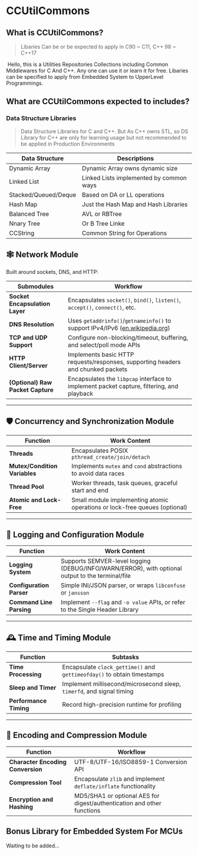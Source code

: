 # CCUtilCommons

## What is CCUtilCommons?

> Libaries Can be or be expected to apply in C90 ~ C11, C++ 98 ~ C++17

​	Hello, this is a Utilities Repositories Collections including Common Middlewares for C And C++. Any one can use it or learn it for free. Libaries can be specified to apply from Embedded System to UpperLevel Programmings. 

## What are CCUtilCommons expected to includes?

### Data Structure Libraries

> Data Structure Libraries for C and C++. But As C++ owns STL, so DS Library for C++ are only for learning usage but not recommended to be applied in Production Environments

| Data Structure       | Descriptions                            |
| -------------------- | --------------------------------------- |
| Dynamic Array        | Dynamic Array owns dynamic size         |
| Linked List          | Linked Lists implemented by common ways |
| Stacked/Queued/Deque | Based on DA or LL operations            |
| Hash Map             | Just the Hash Map and Hash Libraries    |
| Balanced Tree        | AVL or RBTree                           |
| Nnary Tree           | Or B Tree Linke                         |
| CCString             | Common String for Operations            |

## 🕸 Network Module

Built around sockets, DNS, and HTTP:

| Submodules | Workflow |
| ------------------------ | ------------------------------------------------------------ |
| **Socket Encapsulation Layer** | Encapsulates `socket()`, `bind()`, `listen()`, `accept()`, `connect()`, etc. |
| **DNS Resolution** | Uses `getaddrinfo()`/`getnameinfo()` to support IPv4/IPv6 ([en.wikipedia.org](https://en.wikipedia.org/wiki/Getaddrinfo?utm_source=chatgpt.com)) |
| **TCP and UDP Support** | Configure non-blocking/timeout, buffering, and select/poll mode APIs |
| **HTTP Client/Server** | Implements basic HTTP requests/responses, supporting headers and chunked packets |
| **(Optional) Raw Packet Capture** | Encapsulates the `libpcap` interface to implement packet capture, filtering, and playback |

------

## 🛡 Concurrency and Synchronization Module

| Function | Work Content |
| ----------------- | --------------------------------------- |
| **Threads** | Encapsulates POSIX `pthread_create/join/detach` |
| **Mutex/Condition Variables** | Implements `mutex` and `cond` abstractions to avoid data races |
| **Thread Pool** | Worker threads, task queues, graceful start and end |
| **Atomic and Lock-Free** | Small module implementing atomic operations or lock-free queues (optional) |

------

## 📝 Logging and Configuration Module

| Function | Work Content |
| -------------- | ------------------------------------------------------------ |
| **Logging System** | Supports SEMVER-level logging (DEBUG/INFO/WARN/ERROR), with optional output to the terminal/file |
| **Configuration Parser** | Simple INI/JSON parser, or wraps `libconfuse` or `jansson` |
| **Command Line Parsing** | Implement `--flag` and `-o value` APIs, or refer to the Single Header Library |

------

## 🕰 Time and Timing Module

| Function | Subtasks |
| ---------------- | --------------------------------------------------- |
| **Time Processing** | Encapsulate `clock_gettime()` and `gettimeofday()` to obtain timestamps |
| **Sleep and Timer** | Implement millisecond/microsecond sleep, `timerfd`, and signal timing |
| **Performance Timing** | Record high-precision runtime for profiling |

------

## 🔐 Encoding and Compression Module

| Function | Workflow |
| ---------------- | ---------------------------------------- |
| **Character Encoding Conversion** | UTF-8/UTF-16/ISO8859-1 Conversion API |
| **Compression Tool** | Encapsulate `zlib` and implement `deflate/inflate` functionality |
| **Encryption and Hashing** | MD5/SHA1 or optional AES for digest/authentication and other functions |

## Bonus Library for Embedded System For MCUs

Waiting to be added...
